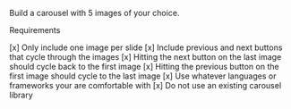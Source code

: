 Build a carousel with 5 images of your choice.

Requirements

[x] Only include one image per slide
[x] Include previous and next buttons that cycle through the images
[x] Hitting the next button on the last image should cycle back to the first image
[x] Hitting the previous button on the first image should cycle to the last image
[x] Use whatever languages or frameworks your are comfortable with
[x] Do not use an existing carousel library
